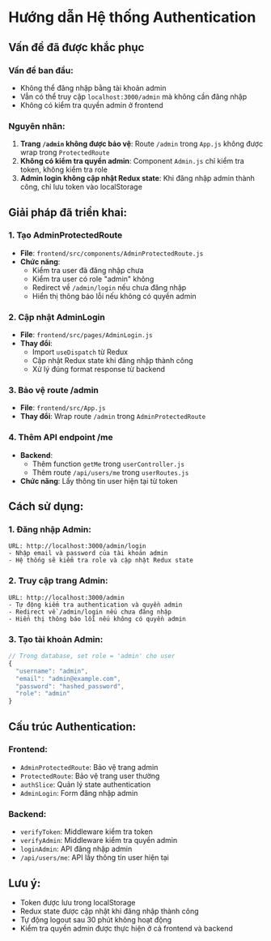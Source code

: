 # Hướng dẫn Hệ thống Authentication

## Vấn đề đã được khắc phục

### Vấn đề ban đầu:
- Không thể đăng nhập bằng tài khoản admin
- Vẫn có thể truy cập `localhost:3000/admin` mà không cần đăng nhập
- Không có kiểm tra quyền admin ở frontend

### Nguyên nhân:
1. **Trang `/admin` không được bảo vệ**: Route `/admin` trong `App.js` không được wrap trong `ProtectedRoute`
2. **Không có kiểm tra quyền admin**: Component `Admin.js` chỉ kiểm tra token, không kiểm tra role
3. **Admin login không cập nhật Redux state**: Khi đăng nhập admin thành công, chỉ lưu token vào localStorage

## Giải pháp đã triển khai:

### 1. Tạo AdminProtectedRoute
- **File**: `frontend/src/components/AdminProtectedRoute.js`
- **Chức năng**: 
  - Kiểm tra user đã đăng nhập chưa
  - Kiểm tra user có role "admin" không
  - Redirect về `/admin/login` nếu chưa đăng nhập
  - Hiển thị thông báo lỗi nếu không có quyền admin

### 2. Cập nhật AdminLogin
- **File**: `frontend/src/pages/AdminLogin.js`
- **Thay đổi**:
  - Import `useDispatch` từ Redux
  - Cập nhật Redux state khi đăng nhập thành công
  - Xử lý đúng format response từ backend

### 3. Bảo vệ route /admin
- **File**: `frontend/src/App.js`
- **Thay đổi**: Wrap route `/admin` trong `AdminProtectedRoute`

### 4. Thêm API endpoint /me
- **Backend**: 
  - Thêm function `getMe` trong `userController.js`
  - Thêm route `/api/users/me` trong `userRoutes.js`
- **Chức năng**: Lấy thông tin user hiện tại từ token

## Cách sử dụng:

### 1. Đăng nhập Admin:
```
URL: http://localhost:3000/admin/login
- Nhập email và password của tài khoản admin
- Hệ thống sẽ kiểm tra role và cập nhật Redux state
```

### 2. Truy cập trang Admin:
```
URL: http://localhost:3000/admin
- Tự động kiểm tra authentication và quyền admin
- Redirect về /admin/login nếu chưa đăng nhập
- Hiển thị thông báo lỗi nếu không có quyền admin
```

### 3. Tạo tài khoản Admin:
```javascript
// Trong database, set role = 'admin' cho user
{
  "username": "admin",
  "email": "admin@example.com", 
  "password": "hashed_password",
  "role": "admin"
}
```

## Cấu trúc Authentication:

### Frontend:
- `AdminProtectedRoute`: Bảo vệ trang admin
- `ProtectedRoute`: Bảo vệ trang user thường
- `authSlice`: Quản lý state authentication
- `AdminLogin`: Form đăng nhập admin

### Backend:
- `verifyToken`: Middleware kiểm tra token
- `verifyAdmin`: Middleware kiểm tra quyền admin
- `loginAdmin`: API đăng nhập admin
- `/api/users/me`: API lấy thông tin user hiện tại

## Lưu ý:
- Token được lưu trong localStorage
- Redux state được cập nhật khi đăng nhập thành công
- Tự động logout sau 30 phút không hoạt động
- Kiểm tra quyền admin được thực hiện ở cả frontend và backend 